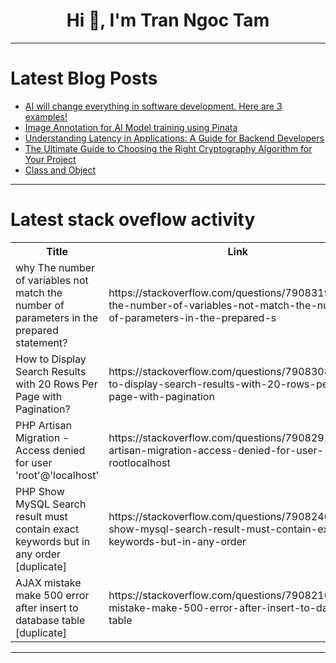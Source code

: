 <h1 align="center">Hi 👋, I'm Tran Ngoc Tam</h1>

---

# Latest Blog Posts 
<!-- BLOG-POST-LIST:START -->
- [AI will change everything in software development. Here are 3 examples!](https://dev.to/karsten_biedermann/ai-will-change-everything-in-software-development-here-are-3-examples-50ih)
- [Image Annotation for AI Model training using Pinata](https://dev.to/suyashsrivastavadev/image-annotation-for-ai-model-training-using-pinata-571n)
- [Understanding Latency in Applications: A Guide for Backend Developers](https://dev.to/samjnr/understanding-latency-in-applications-a-guide-for-backend-developers-1d2a)
- [The Ultimate Guide to Choosing the Right Cryptography Algorithm for Your Project](https://dev.to/adityabhuyan/the-ultimate-guide-to-choosing-the-right-cryptography-algorithm-for-your-project-55oe)
- [Class and Object](https://dev.to/asadbekit/class-and-object-1onf)
<!-- BLOG-POST-LIST:END -->

---

# Latest stack oveflow activity
<table>
  <tr><th>Title</th><th>Link</th></tr>
  <!-- STACKOVERFLOW:START --><tr><td>why The number of variables not match the number of parameters in the prepared statement?</td><td>https://stackoverflow.com/questions/79083197/why-the-number-of-variables-not-match-the-number-of-parameters-in-the-prepared-s</td></tr><tr><td>How to Display Search Results with 20 Rows Per Page with Pagination?</td><td>https://stackoverflow.com/questions/79083081/how-to-display-search-results-with-20-rows-per-page-with-pagination</td></tr><tr><td>PHP Artisan Migration - Access denied for user &#39;root&#39;@&#39;localhost&#39;</td><td>https://stackoverflow.com/questions/79082915/php-artisan-migration-access-denied-for-user-rootlocalhost</td></tr><tr><td>PHP Show MySQL Search result must contain exact keywords but in any order [duplicate]</td><td>https://stackoverflow.com/questions/79082402/php-show-mysql-search-result-must-contain-exact-keywords-but-in-any-order</td></tr><tr><td>AJAX mistake make 500 error after insert to database table [duplicate]</td><td>https://stackoverflow.com/questions/79082102/ajax-mistake-make-500-error-after-insert-to-database-table</td></tr><!-- STACKOVERFLOW:END -->
</table>

---


